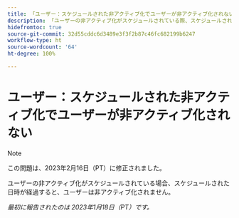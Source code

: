 ```yaml
---
title: 「ユーザー：スケジュールされた非アクティブ化でユーザーが非アクティブ化されない」
description: 「ユーザーの非アクティブ化がスケジュールされている際、スケジュールされた日時が経過しても、ユーザーは非アクティブ化されません。」
hidefromtoc: true
source-git-commit: 32d55cddc6d3489e3f3f2b87c46fc682199b6247
workflow-type: ht
source-wordcount: '64'
ht-degree: 100%

---
```



# ユーザー：スケジュールされた非アクティブ化でユーザーが非アクティブ化されない

>[!NOTE]
>
>この問題は、2023年2月16日（PT）に修正されました。

ユーザーの非アクティブ化がスケジュールされている場合、スケジュールされた日時が経過すると、ユーザーは非アクティブ化されません。

_最初に報告されたのは 2023年1月18日（PT）です。_

